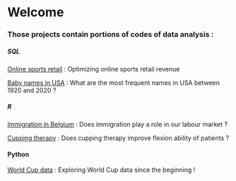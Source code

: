 # Welcome

### Those projects contain portions of codes of data analysis :

##### SQL

<a href="https://nbviewer.org/github/Togetlucky/Togetlucky.github.io/blob/main/Online%20Sports.ipynb"> Online sports retail</a> : Optimizing online sports retail revenue

<a href="https://nbviewer.org/github/Togetlucky/Togetlucky.github.io/blob/main/usa_baby_names.ipynb"> Baby names in USA</a> : What are the most frequent names in USA between 1920 and 2020 ?

##### R

<a href="https://nbviewer.org/github/Togetlucky/Togetlucky.github.io/blob/main/Investigating%20long-term%20relationship%20between%202%20variables.ipynb">Immigration in Belgium</a> : Does immigration play a role in our labour market ?

<a href="https://nbviewer.org/github/Togetlucky/Togetlucky.github.io/blob/main/Cupping%20therapy.ipynb"> Cupping therapy</a> : Does cupping therapy improve flexion ability of patients ?

#### Python

<a href="https://nbviewer.org/github/Togetlucky/Togetlucky.github.io/blob/main/World%20Cup.ipynb">World Cup data</a> : Exploring World Cup data since the beginning !
